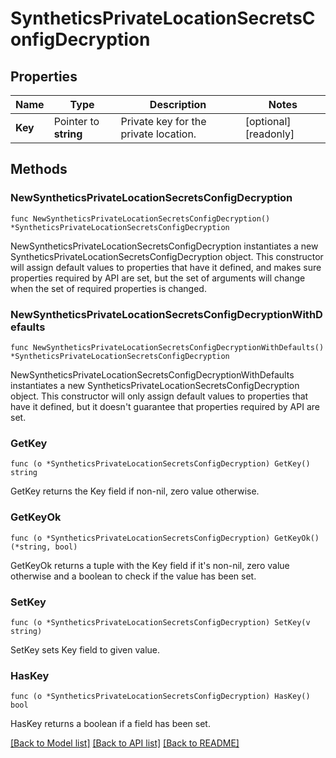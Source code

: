 # SyntheticsPrivateLocationSecretsConfigDecryption

## Properties

Name | Type | Description | Notes
---- | ---- | ----------- | ------
**Key** | Pointer to **string** | Private key for the private location. | [optional] [readonly] 

## Methods

### NewSyntheticsPrivateLocationSecretsConfigDecryption

`func NewSyntheticsPrivateLocationSecretsConfigDecryption() *SyntheticsPrivateLocationSecretsConfigDecryption`

NewSyntheticsPrivateLocationSecretsConfigDecryption instantiates a new SyntheticsPrivateLocationSecretsConfigDecryption object.
This constructor will assign default values to properties that have it defined,
and makes sure properties required by API are set, but the set of arguments
will change when the set of required properties is changed.

### NewSyntheticsPrivateLocationSecretsConfigDecryptionWithDefaults

`func NewSyntheticsPrivateLocationSecretsConfigDecryptionWithDefaults() *SyntheticsPrivateLocationSecretsConfigDecryption`

NewSyntheticsPrivateLocationSecretsConfigDecryptionWithDefaults instantiates a new SyntheticsPrivateLocationSecretsConfigDecryption object.
This constructor will only assign default values to properties that have it defined,
but it doesn't guarantee that properties required by API are set.

### GetKey

`func (o *SyntheticsPrivateLocationSecretsConfigDecryption) GetKey() string`

GetKey returns the Key field if non-nil, zero value otherwise.

### GetKeyOk

`func (o *SyntheticsPrivateLocationSecretsConfigDecryption) GetKeyOk() (*string, bool)`

GetKeyOk returns a tuple with the Key field if it's non-nil, zero value otherwise
and a boolean to check if the value has been set.

### SetKey

`func (o *SyntheticsPrivateLocationSecretsConfigDecryption) SetKey(v string)`

SetKey sets Key field to given value.

### HasKey

`func (o *SyntheticsPrivateLocationSecretsConfigDecryption) HasKey() bool`

HasKey returns a boolean if a field has been set.


[[Back to Model list]](../README.md#documentation-for-models) [[Back to API list]](../README.md#documentation-for-api-endpoints) [[Back to README]](../README.md)


